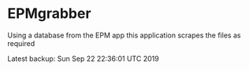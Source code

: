 # EPMgrabber
Using a database from the EPM app this application scrapes the files as required


Latest backup: Sun Sep 22 22:36:01 UTC 2019
